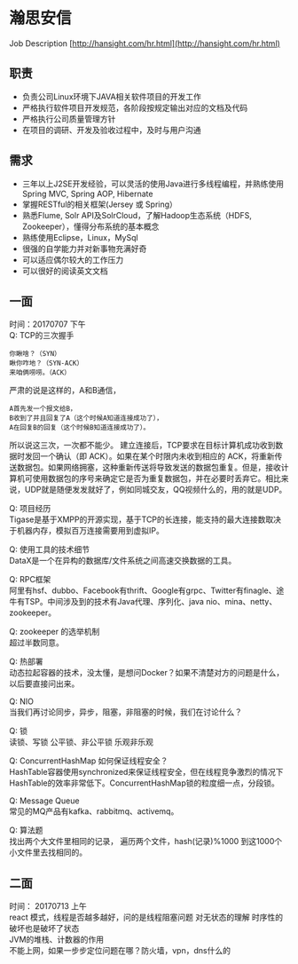 

# 瀚思安信
Job Description [http://hansight.com/hr.html](http://hansight.com/hr.html)  
## 职责
* 负责公司Linux环境下JAVA相关软件项目的开发工作
* 严格执行软件项目开发规范，各阶段按规定输出对应的文档及代码
* 严格执行公司质量管理方针
* 在项目的调研、开发及验收过程中，及时与用户沟通

## 需求
* 三年以上J2SE开发经验，可以灵活的使用Java进行多线程编程，并熟练使用Spring MVC, Spring AOP, Hibernate
* 掌握RESTful的相关框架(Jersey 或 Spring）
* 熟悉Flume, Solr API及SolrCloud，了解Hadoop生态系统（HDFS, Zookeeper），懂得分布系统的基本概念
* 熟练使用Eclipse，Linux，MySql
* 很强的自学能力并对新事物充满好奇
* 可以适应偶尔较大的工作压力
* 可以很好的阅读英文文档

## 一面
时间：20170707 下午  
Q: TCP的三次握手
```
你瞅啥？（SYN）
瞅你咋地？（SYN-ACK）
来咱俩唠唠。（ACK）
```
严肃的说是这样的，A和B通信，
```
A首先发一个报文给B，
B收到了并且回复了A（这个时候A知道连接成功了），
A在回复B的回复（这个时候B知道连接成功了）。
```
所以说这三次，一次都不能少。
建立连接后，TCP要求在目标计算机成功收到数据时发回一个确认（即 ACK）。如果在某个时限内未收到相应的 ACK，将重新传送数据包。如果网络拥塞，这种重新传送将导致发送的数据包重复。但是，接收计算机可使用数据包的序号来确定它是否为重复数据包，并在必要时丢弃它。相比来说，UDP就是随便发发就好了，例如同城交友，QQ视频什么的，用的就是UDP。

Q: 项目经历  
Tigase是基于XMPP的开源实现，基于TCP的长连接，能支持的最大连接数取决于机器内存，模拟百万连接需要用到虚拟IP。

Q: 使用工具的技术细节  
DataX是一个在异构的数据库/文件系统之间高速交换数据的工具。

Q: RPC框架  
阿里有hsf、dubbo、Facebook有thrift、Google有grpc、Twitter有finagle、途牛有TSP。中间涉及到的技术有Java代理、序列化、java nio、mina、netty、zookeeper。

Q: zookeeper 的选举机制  
超过半数同意。

Q: 热部署  
动态拉起容器的技术，没太懂，是想问Docker？如果不清楚对方的问题是什么，以后要直接问出来。

Q: NIO  
当我们再讨论同步，异步，阻塞，非阻塞的时候，我们在讨论什么？

Q: 锁  
读锁、写锁
公平锁、非公平锁
乐观非乐观

Q: ConcurrentHashMap 如何保证线程安全？  
HashTable容器使用synchronized来保证线程安全，但在线程竞争激烈的情况下HashTable的效率非常低下。ConcurrentHashMap锁的粒度细一点，分段锁。

Q: Message Queue  
常见的MQ产品有kafka、rabbitmq、activemq。

Q: 算法题  
找出两个大文件里相同的记录，
遍历两个文件，hash(记录)%1000
到这1000个小文件里去找相同的。

## 二面
时间： 20170713 上午  
react 模式，线程是否越多越好，问的是线程阻塞问题
对无状态的理解 时序性的破坏也是破坏了状态  
JVM的堆栈、计数器的作用  
不能上网，如果一步步定位问题在哪？防火墙，vpn，dns什么的  
